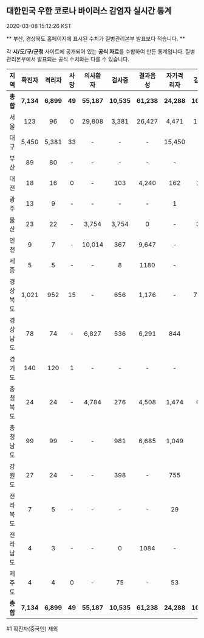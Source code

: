 
## 대한민국 우한 코로나 바이러스 감염자 실시간 통계
2020-03-08 15:12:26 KST

** 부산, 경상북도 홈페이지에 표시된 수치가 질병관리본부 발표보다 적습니다. **

각 **시/도/구/군청** 사이트에 공개되어 있는 **공식 자료**를 수합하여 만든 통계입니다.
질병관리본부에서 발표되는 공식 수치와는 다를 수 있습니다.


        
|  지역  | 확진자 |  격리자  |  사망  |  의사환자  |  검사중  |  결과음성  |  자가격리자  |  감시중  |  감시해제  |  퇴원  |
|:------:|:------:|:--------:|:--------:|:----------:|:--------:|:----------------:|:------------:|:--------:|:----------:|:--:|
|**총합**|**7,134**|**6,899**|**49**|**55,187**|**10,535**|**61,238**|**24,288**|**10,626**|**7,028**|**163**|
|서울|123|96|0|29,808|3,381|26,427|4,471|1,623|2,848|27|
|대구|5,450|5,381|33 |-|-|-|15,450|-|-|36 |
|부산|89|80|-|-|-|-|-|-|-|9|
|대전|18|16|0|-|103|4,240|162|162|186|2|
|광주|13|9|-|-|-|-|1|-|-|3|
|울산|23|22|-|3,754|3,754|0|-|351|175|1|
|인천|9|7|-|10,014|367|9,647|-|-|-|2|
|세종|5|5|-|-|8|1180|-|-|-|-|
|경상북도|1,021|952|15|-|656|1,176|-|7,746|2,667|54|
|경상남도|78|74|-|6,827|536|6,291|844|-|-|4|
|경기도|140|120|1|-|-|-|-|-|-|19|
|충청북도|24|24|-|4,784|276|4,508|1,474|685|789|-|
|충청남도|99|99|-|-|981|6,685|1,049|-|-|-|
|강원도|27|24|-|-|398|-|755|-|-|3|
|전라북도|7|5|-|-|-|-|29|-|-|2|
|전라남도|4|3|-|-|0|1084|-|59|168|1|
|제주도|4|4|0|-|75|-|53|-|195|-|
|**총합**|**7,134**|**6,899**|**49**|**55,187**|**10,535**|**61,238**|**24,288**|**10,626**|**7,028**|**163**|

        

#1 확진자(중국인) 제외
    